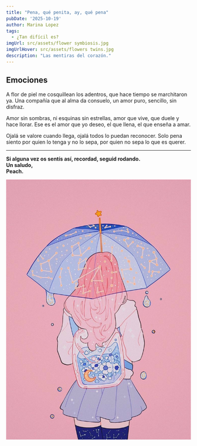 ```yaml
---
title: "Pena, qué penita, ay, qué pena" 
pubDate: '2025-10-19'
author: Marina Lopez
tags:
  - ¿Tan difícil es?
imgUrl: src/assets/flower symbiosis.jpg
imgUrlHover: src/assets/flowers twins.jpg
description: "Las mentiras del corazón."
---
```

## Emociones
A flor de piel me cosquillean los adentros,
que hace tiempo se marchitaron ya.
Una compañía que al alma da consuelo,
un amor puro, sencillo, sin disfraz.  

Amor sin sombras, ni esquinas sin estrellas,
amor que vive, que duele y hace llorar.
Ese es el amor que yo deseo,
el que llena, el que enseña a amar.  

Ojalá se valore cuando llega,
ojalá todos lo puedan reconocer.
Solo pena siento por quien lo tenga y no lo sepa,
por quien no sepa lo que es querer.  

---

**Si alguna vez os sentís así, recordad, seguid rodando.  
Un saludo,  
Peach.**


![Ilustración Peach](src/assets/Peach.jpg)
